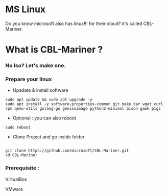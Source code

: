 # MS Linux
Do you know microsoft also has linux!!! for their cloud? it's called CBL-Mariner. 

# What is CBL-Mariner ? 

### No Iso? Let's make one. 

### Prepare your linux 

- Upadate & install software 

```shell
sudo apt update && sudo apt upgrade -y
sudo apt install -y software-properties-common git make tar wget curl rpm qemu-utils golang-go genisoimage python2-minimal bison gawk pigz
``` 

- Optional : you can also reboot

```
sudo reboot
```

- Clone Project and go inside folder 
```shell

git clone https://github.com/microsoft/CBL-Mariner.git
cd CBL-Mariner

```

### Prerequisite : 

VirtualBox 

VMware


